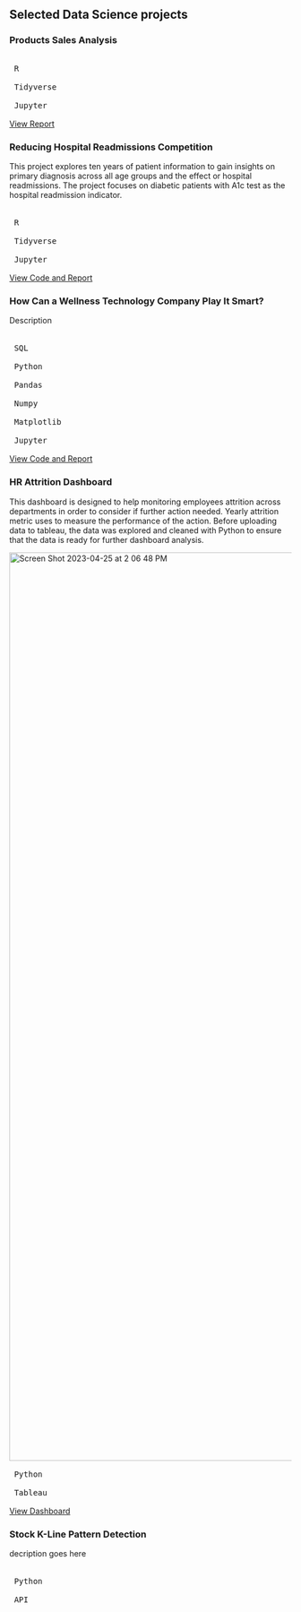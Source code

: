 ## Selected Data Science projects

### Products Sales Analysis ####

<kbd> <br> R <br> </kbd> <kbd> <br> Tidyverse <br> </kbd> <kbd> <br> Jupyter <br> </kbd>  \
[View Report](https://app.datacamp.com/workspace/w/52988f5d-7134-4f27-b4d3-fc87ca1875d0/edit)

### Reducing Hospital Readmissions Competition
This project explores ten years of patient information to gain insights on primary diagnosis across all age groups and the effect or hospital readmissions. The project focuses on diabetic patients with A1c test as the hospital readmission indicator. \
\
<kbd> <br> R <br> </kbd> <kbd> <br> Tidyverse <br> </kbd> <kbd> <br> Jupyter <br> </kbd>  \
[View Code and Report](https://app.datacamp.com/workspace/w/52988f5d-7134-4f27-b4d3-fc87ca1875d0/edit)

### How Can a Wellness Technology Company Play It Smart? ###
Description \
\
<kbd> <br> SQL <br> </kbd> <kbd> <br> Python <br> </kbd> <kbd> <br> Pandas <br> </kbd> <kbd> <br> Numpy <br> </kbd> <kbd> <br> Matplotlib <br> </kbd> <kbd> <br> Jupyter <br> </kbd>  \
[View Code and Report](https://app.datacamp.com/workspace/w/2c4024e5-32d0-4e97-b104-700939e6c543/edit)

### HR Attrition Dashboard ####
This dashboard is designed to help monitoring employees attrition across departments in order to consider if further action needed. Yearly attrition metric uses to measure the performance of the action. Before uploading data to tableau, the data was explored and cleaned with Python to ensure that the data is ready for further dashboard analysis.

<img width="1622" alt="Screen Shot 2023-04-25 at 2 06 48 PM" src="https://user-images.githubusercontent.com/107354453/234203245-3f45f253-2e7a-426f-a8dc-50f1f66539d5.png"> \
<kbd> <br> Python <br> </kbd> <kbd> <br> Tableau <br> </kbd>  \
[View Dashboard](https://public.tableau.com/views/EmployeeDashboard_16824066270040/AttritionDashboard?:language=en-US&publish=yes&:display_count=n&:origin=viz_share_link)

### Stock K-Line Pattern Detection ####
decription goes here \
\
<kbd> <br> Python <br> </kbd> <kbd> <br> API <br> </kbd> 
<!--- ![data visualization](/path/to/image.png "Text to show on mouseover"). -->
